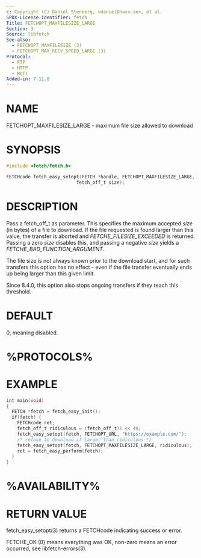 ```yaml
---
c: Copyright (C) Daniel Stenberg, <daniel@haxx.se>, et al.
SPDX-License-Identifier: fetch
Title: FETCHOPT_MAXFILESIZE_LARGE
Section: 3
Source: libfetch
See-also:
  - FETCHOPT_MAXFILESIZE (3)
  - FETCHOPT_MAX_RECV_SPEED_LARGE (3)
Protocol:
  - FTP
  - HTTP
  - MQTT
Added-in: 7.11.0
---
```


# NAME

FETCHOPT_MAXFILESIZE_LARGE - maximum file size allowed to download

# SYNOPSIS

~~~c
#include <fetch/fetch.h>

FETCHcode fetch_easy_setopt(FETCH *handle, FETCHOPT_MAXFILESIZE_LARGE,
                          fetch_off_t size);
~~~

# DESCRIPTION

Pass a fetch_off_t as parameter. This specifies the maximum accepted *size*
(in bytes) of a file to download. If the file requested is found larger than
this value, the transfer is aborted and *FETCHE_FILESIZE_EXCEEDED* is
returned. Passing a zero *size* disables this, and passing a negative *size*
yields a *FETCHE_BAD_FUNCTION_ARGUMENT*.

The file size is not always known prior to the download start, and for such
transfers this option has no effect - even if the file transfer eventually
ends up being larger than this given limit.

Since 8.4.0, this option also stops ongoing transfers if they reach this
threshold.

# DEFAULT

0, meaning disabled.

# %PROTOCOLS%

# EXAMPLE

~~~c
int main(void)
{
  FETCH *fetch = fetch_easy_init();
  if(fetch) {
    FETCHcode ret;
    fetch_off_t ridiculous = (fetch_off_t)1 << 48;
    fetch_easy_setopt(fetch, FETCHOPT_URL, "https://example.com/");
    /* refuse to download if larger than ridiculous */
    fetch_easy_setopt(fetch, FETCHOPT_MAXFILESIZE_LARGE, ridiculous);
    ret = fetch_easy_perform(fetch);
  }
}
~~~

# %AVAILABILITY%

# RETURN VALUE

fetch_easy_setopt(3) returns a FETCHcode indicating success or error.

FETCHE_OK (0) means everything was OK, non-zero means an error occurred, see
libfetch-errors(3).
